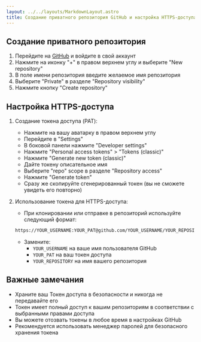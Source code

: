 ```yaml
---
layout: ../../layouts/MarkdownLayout.astro
title: Создание приватного репозитория GitHub и настройка HTTPS-доступа
---
```





## Создание приватного репозитория

1. Перейдите на [GitHub](https://github.com) и войдите в свой аккаунт
2. Нажмите на иконку "+" в правом верхнем углу и выберите "New repository"
3. В поле имени репозитория введите желаемое имя репозитория
4. Выберите "Private" в разделе "Repository visibility"
5. Нажмите кнопку "Create repository"

## Настройка HTTPS-доступа

1. Создание токена доступа (PAT):
   - Нажмите на вашу аватарку в правом верхнем углу
   - Перейдите в "Settings"
   - В боковой панели нажмите "Developer settings"
   - Нажмите "Personal access tokens" > "Tokens (classic)"
   - Нажмите "Generate new token (classic)"
   - Дайте токену описательное имя
   - Выберите "repo" scope в разделе "Repository access"
   - Нажмите "Generate token"
   - Сразу же скопируйте сгенерированный токен (вы не сможете увидеть его повторно)

2. Использование токена для HTTPS-доступа:
   - При клонировании или отправке в репозиторий используйте следующий формат:
   ```bash
   https://YOUR_USERNAME:YOUR_PAT@github.com/YOUR_USERNAME/YOUR_REPOSITORY.git
   ```

   - Замените:
     - `YOUR_USERNAME` на ваше имя пользователя GitHub
     - `YOUR_PAT` на ваш токен доступа
     - `YOUR_REPOSITORY` на имя вашего репозитория


## Важные замечания

- Храните ваш Токен доступа в безопасности и никогда не передавайте его
- Токен имеет полный доступ к вашим репозиториям в соответствии с выбранными правами доступа
- Вы можете отозвать токены в любое время в настройках GitHub
- Рекомендуется использовать менеджер паролей для безопасного хранения токена

